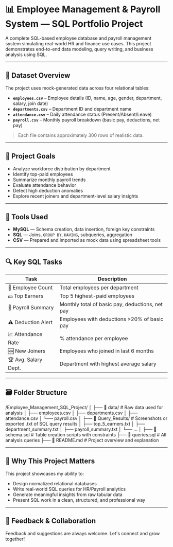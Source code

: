 # 📊 Employee Management & Payroll System — SQL Portfolio Project

A complete SQL-based employee database and payroll management system simulating real-world HR and finance use cases. This project demonstrates end-to-end data modeling, query writing, and business analysis using SQL.

---

## 📁 Dataset Overview

The project uses mock-generated data across four relational tables:

- **`employees.csv`** – Employee details (ID, name, age, gender, department, salary, join date)  
- **`departments.csv`** – Department ID and department name  
- **`attendance.csv`** – Daily attendance status (Present/Absent/Leave)  
- **`payroll.csv`** – Monthly payroll breakdown (basic pay, deductions, net pay)

> Each file contains approximately 300 rows of realistic data.

---

## 🎯 Project Goals

- Analyze workforce distribution by department  
- Identify top-paid employees  
- Summarize monthly payroll trends  
- Evaluate attendance behavior  
- Detect high deduction anomalies  
- Explore recent joiners and department-level salary insights  

---

## 🧰 Tools Used

- **MySQL** — Schema creation, data insertion, foreign key constraints  
- **SQL** — Joins, `GROUP BY`, `HAVING`, subqueries, aggregation  
- **CSV** — Prepared and imported as mock data using spreadsheet tools

---

## 🔍 Key SQL Tasks

| Task | Description |
|------|-------------|
| 👥 Employee Count | Total employees per department |
| 💵 Top Earners | Top 5 highest-paid employees |
| 📅 Payroll Summary | Monthly total of basic pay, deductions, net pay |
| ⚠️ Deduction Alert | Employees with deductions >20% of basic pay |
| 📈 Attendance Rate | % attendance per employee |
| 🆕 New Joiners | Employees who joined in last 6 months |
| 🏆 Avg. Salary Dept. | Department with highest average salary |

---

## 🗃️ Folder Structure

/Employee_Management_SQL_Project/
│
├── 📁 data/ # Raw data used for analysis
│ ├── employees.csv
│ ├── departments.csv
│ ├── attendance.csv
│ └── payroll.csv
│
├── 📁 Query_Results/ # Screenshots or exported .txt of SQL query results
│ ├── top_5_earners.txt
│ ├── department_summary.txt
│ ├── payroll_summary.txt
│ └── ...
│
├── 📄 schema.sql # Table creation scripts with constraints
├── 📄 queries.sql # All analysis queries
├── 📄 README.md # Project overview and explanation

---

## 💼 Why This Project Matters

This project showcases my ability to:

- Design normalized relational databases  
- Write real-world SQL queries for HR/Payroll analytics  
- Generate meaningful insights from raw tabular data  
- Present SQL work in a clean, structured, and professional way

---

## 🙌 Feedback & Collaboration

Feedback and suggestions are always welcome. Let's connect and grow together!


